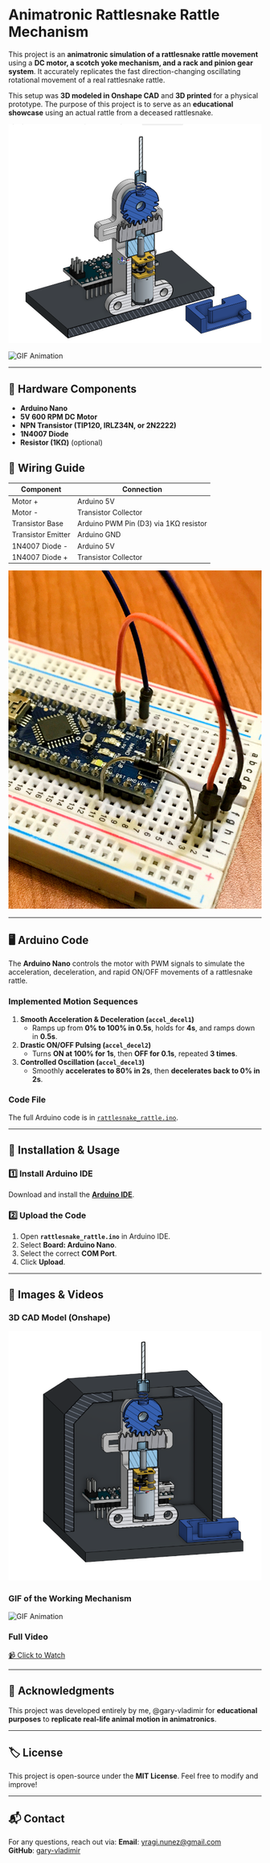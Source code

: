 # Animatronic Rattlesnake Rattle Mechanism

This project is an **animatronic simulation of a rattlesnake rattle movement** using a **DC motor, a scotch yoke mechanism, and a rack and pinion gear system**. It accurately replicates the fast direction-changing oscillating rotational movement of a real rattlesnake rattle.

This setup was **3D modeled in Onshape CAD** and **3D printed** for a physical prototype. The purpose of this project is to serve as an **educational showcase** using an actual rattle from a deceased rattlesnake.

![3D Model](./3D_Model_SectionView.png)

![GIF Animation](./Prototype.gif)

---

## 🔧 Hardware Components

- **Arduino Nano**
- **5V 600 RPM DC Motor**
- **NPN Transistor (TIP120, IRLZ34N, or 2N2222)**
- **1N4007 Diode**
- **Resistor (1KΩ)** (optional)

## 🔌 Wiring Guide

| **Component**      | **Connection**                        |
| ------------------ | ------------------------------------- |
| Motor +            | Arduino 5V                            |
| Motor -            | Transistor Collector                  |
| Transistor Base    | Arduino PWM Pin (D3) via 1KΩ resistor |
| Transistor Emitter | Arduino GND                           |
| 1N4007 Diode -     | Arduino 5V                            |
| 1N4007 Diode +     | Transistor Collector                  |

![Wiring Diagram](./wiring_diagram.jpg)

---

## 🖥️ Arduino Code

The **Arduino Nano** controls the motor with PWM signals to simulate the acceleration, deceleration, and rapid ON/OFF movements of a rattlesnake rattle.

### **Implemented Motion Sequences**

1. **Smooth Acceleration & Deceleration (`accel_decel1`)**
   - Ramps up from **0% to 100% in 0.5s**, holds for **4s**, and ramps down in **0.5s**.
2. **Drastic ON/OFF Pulsing (`accel_decel2`)**
   - Turns **ON at 100% for 1s**, then **OFF for 0.1s**, repeated **3 times**.
3. **Controlled Oscillation (`accel_decel3`)**
   - Smoothly **accelerates to 80% in 2s**, then **decelerates back to 0% in 2s**.

### **Code File**

The full Arduino code is in [`rattlesnake_rattle.ino`](rattlesnake_rattle.ino).

---

## 📜 Installation & Usage

### **1️⃣ Install Arduino IDE**

Download and install the **[Arduino IDE](https://www.arduino.cc/en/software)**.

### **2️⃣ Upload the Code**

1. Open **`rattlesnake_rattle.ino`** in Arduino IDE.
2. Select **Board: Arduino Nano**.
3. Select the correct **COM Port**.
4. Click **Upload**.

---

## 📸 Images & Videos

### **3D CAD Model (Onshape)**

![3D CAD Model](./3D_Model_withBox.png)

### **GIF of the Working Mechanism**

![GIF Animation](./FinalResult.gif)

### **Full Video**

[📹 Click to Watch](./video_demo.mp4)

---

## 📢 Acknowledgments

This project was developed entirely by me, @gary-vladimir for **educational purposes** to **replicate real-life animal motion in animatronics**.

---

## 🏷️ License

This project is open-source under the **MIT License**. Feel free to modify and improve!

---

## 📬 Contact

For any questions, reach out via:
**Email**: yragi.nunez@gmail.com  
**GitHub**: [gary-vladimir](https://github.com/gary-vladimir)
